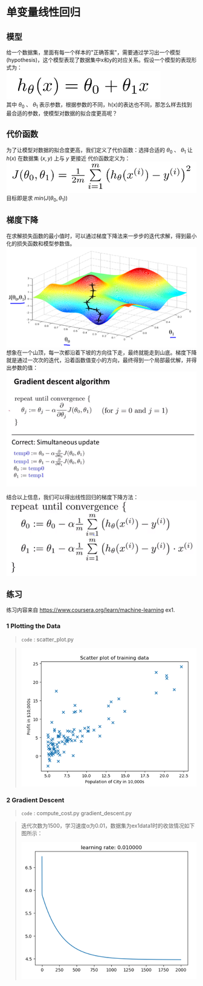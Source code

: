 
# 单变量线性回归

## 模型
给一个数据集，里面有每一个样本的"正确答案"，需要通过学习出一个模型(hypothesis)，这个模型表现了数据集中x和y的对应关系。假设一个模型的表现形式为：  
![h(x)](imgs/h_x.png)  
其中 $\theta_{0}$ 、 $\theta_{1}$ 表示参数，根据参数的不同，h(x)的表达也不同，那怎么样去找到最合适的参数，使模型对数据的拟合度更高呢？

## 代价函数

为了让模型对数据的拟合度更高，我们定义了代价函数：选择合适的 $\theta_{0}$ 、 $\theta_{1}$ 让 $h(x)$ 在数据集 $(x,y)$ 上与 $y$ 更接近
代价函数定义为：  
![h(x)](imgs/cost_func.png)  
目标即是求 $min (J(\theta_{0}, \theta_{1}))$

## 梯度下降
在求解损失函数的最小值时，可以通过梯度下降法来一步步的迭代求解，得到最小化的损失函数和模型参数值。  
![h(x)](imgs/g_d.png)  
想象在一个山顶，每一次都沿着下坡的方向往下走，最终就能走到山底。梯度下降就是通过一次次的迭代，沿着函数值变小的方向，最终得到一个局部最优解，并得出参数的值：  
![h(x)](imgs/g_d_a.png)  

结合以上信息，我们可以得出线性回归的梯度下降方法：  
![h(x)](imgs/g_d_a_2.png)  

## 练习

练习内容来自 https://www.coursera.org/learn/machine-learning ex1.

### 1  Plotting the Data
> `code` : scatter_plot.py  

> ![h(x)](imgs/ex_1.png)  

### 2 Gradient Descent

> `code` : compute_cost.py gradient_descent.py

> 迭代次数为1500，学习速度α为0.01，数据集为ex1data1时的收敛情况如下图所示：  
> 
> ![h(x)](imgs/learn_rate_for_ex1data1.png)  